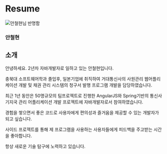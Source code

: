 # Resume

![안철현님 반명함](https://user-images.githubusercontent.com/22166075/111038489-98cf7800-846c-11eb-8ae0-59050bbccda7.jpg)

### 안철현

## 소개
안녕하세요. 2년차 자바개발자로 일하고 있는 안철현입니다.

충북대 소프트웨어학과 졸업후, 일본기업에 취직하여 거대통신사의 사원관리 웹어플리케이션 개발 및 채권 관리 시스템의 청구서 발행 프로그램 개발을 담당하였습니다.

최근 1년 동안은 50명규모의 팀프로젝트로 진행한 AngularJS와 Spring기반의 통신사기지국 관리 어플리케이션 개발 프로젝트에 자바개발자로서 참여하였습니다.

경험을 쌓으면서 좋은 코드로 사용자에게 편의성과 즐거움을 제공할 수 있는 개발자가 되고 싶습니다.

사이드 프로젝트를 통해 제 프로그램을 사용하는 사용자들에게 피드백을 주고받는 시간을 좋아합니다.

항상 새로운 기술 탐구에 노력하고 있습니다.


<!---
ahncho8880/ahncho8880 is a ✨ special ✨ repository because its `README.md` (this file) appears on your GitHub profile.
You can click the Preview link to take a look at your changes.
--->
